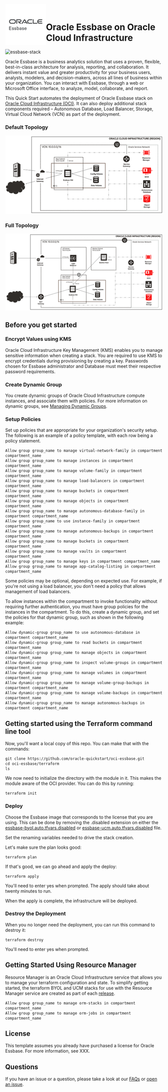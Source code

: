 
<img align="left" width="130" src="./images/oracle-Essbase.png"> 
<br/>
<h1>Oracle Essbase on Oracle Cloud Infrastructure</h1>

![essbase-stack](https://github.com/oracle-quickstart/oci-essbase/workflows/essbase-stack/badge.svg)

Oracle Essbase is a business analytics solution that uses a proven, flexible, best-in-class architecture for analysis, reporting, and collaboration. It delivers instant value and greater productivity for your business users, analysts, modelers, and decision-makers, across all lines of business within your organization. You can interact with Essbase, through a web or Microsoft Office interface, to analyze, model, collaborate, and report.

This Quick Start automates the deployment of Oracle Essbase stack on [Oracle Cloud Infrastructure (OCI)][oci]. It can also deploy additional stack components required – Autonomous Database, Load Balancer, Storage, Virtual Cloud Network (VCN) as part of the deployment.

### Default Topology

![Default Topology Diagram](./images/image-default_topology.png)

### Full Topology

![Full Topology Diagram](./images/image-full_topology.png)


## Before you get started

### Encrypt Values using KMS

Oracle Cloud Infrastructure Key Management (KMS) enables you to manage sensitive information when creating a stack. You are required to use KMS to encrypt credentials during provisioning by creating a key. Passwords chosen for Essbase administrator and Database must meet their respective password requirements.

### Create Dynamic Group

You create dynamic groups of Oracle Cloud Infrastructure compute instances, and associate them with policies. For more information on dynamic groups, see [Managing Dynamic Groups](https://docs.cloud.oracle.com/iaas/Content/Identity/Tasks/managingdynamicgroups.htm).

### Setup Policies

Set up policies that are appropriate for your organization's security setup. The following is an example of a policy template, with each row being a policy statement.

```
Allow group group_name to manage virtual-network-family in compartment compartment_name
Allow group group_name to manage instances in compartment compartment_name
Allow group group_name to manage volume-family in compartment compartment_name
Allow group group_name to manage load-balancers in compartment compartment_name
Allow group group_name to manage buckets in compartment compartment_name
Allow group group_name to manage objects in compartment compartment_name
Allow group group_name to manage autonomous-database-family in compartment compartment_name
Allow group group_name to use instance-family in compartment compartment_name
Allow group group_name to manage autonomous-backups in compartment compartment_name
Allow group group_name to manage buckets in compartment compartment_name
Allow group group_name to manage vaults in compartment compartment_name
Allow group group_name to manage keys in compartment compartment_name
Allow group group_name to manage app-catalog-listing in compartment compartment_name
```

Some policies may be optional, depending on expected use. For example, if you're not using a load balancer, you don't need a policy that allows management of load balancers.

To allow instances within the compartment to invoke functionality without requiring further authentication, you must have group policies for the instances in the compartment. To do this, create a dynamic group, and set the policies for that dynamic group, such as shown in the following example:

```
Allow dynamic-group group_name to use autonomous-database in compartment compartment_name
Allow dynamic-group group_name to read buckets in compartment compartment_name
Allow dynamic-group group_name to manage objects in compartment compartment_name
Allow dynamic-group group_name to inspect volume-groups in compartment compartment_name
Allow dynamic-group group_name to manage volumes in compartment compartment_name
Allow dynamic-group group_name to manage volume-group-backups in compartment compartment_name
Allow dynamic-group group_name to manage volume-backups in compartment compartment_name
Allow dynamic-group group_name to manage autonomous-backups in compartment compartment_name
```


## Getting started using the Terraform command line tool

Now, you'll want a local copy of this repo. You can make that with the commands:

```
git clone https://github.com/oracle-quickstart/oci-essbase.git
cd oci-essbase/terraform
ls
```

We now need to initialize the directory with the module in it. This makes the module aware of the OCI provider. You can do this by running:

```
terraform init
```

### Deploy

Choose the Essbase image that corresponds to the license that you are using.  This can be done by removing the .disabled extension on either the [essbase-byol.auto.tfvars.disabled](./terraform/essbase-byol.auto.tfvars.disabled) or [essbase-ucm.auto.tfvars.disabled](./terraform/essbase-ucm.auto.tfvars.disabled) file.

Set the renaming variables needed to drive the stack creation.  

Let's make sure the plan looks good:

```
terraform plan
```

If that's good, we can go ahead and apply the deploy:

```
terraform apply
```

You'll need to enter yes when prompted. The apply should take about twenty minutes to run.

When the apply is complete, the infrastructure will be deployed.

### Destroy the Deployment

When you no longer need the deployment, you can run this command to destroy it:

```
terraform destroy
```

You'll need to enter yes when prompted.

## Getting Started Using Resource Manager

Resource Manager is an Oracle Cloud Infrastructure service that allows you to manage your terraform configuration and state. 
To simplify getting started, the terraform BYOL and UCM stacks for use with the Resource Manager service are created as part of each [release](https://github.com/oracle-quickstart/oci-essbase/releases).

```
Allow group group_name to manage orm-stacks in compartment compartment_name
Allow group group_name to manage orm-jobs in compartment compartment_name
```

## License

This template assumes you already have purchased a license for Oracle Essbase. For more information, see XXX.


## Questions

If you have an issue or a question, please take a look at our [FAQs](./FAQs.md) or [open an issue](https://github.com/oracle-quickstart/oci-essbase/issues/new).

[essbase]: https://docs.oracle.com/en/database/other-databases/essbase/index.html
[oci]: https://cloud.oracle.com/en_US/cloud-infrastructure
[orm]: https://docs.cloud.oracle.com/iaas/Content/ResourceManager/Concepts/resourcemanager.htm
[tf]: https://www.terraform.io
